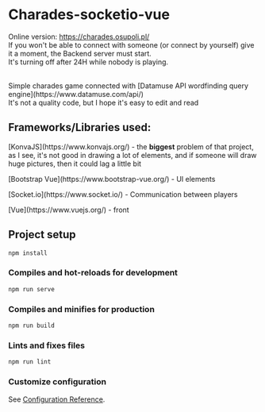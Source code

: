 # Charades-socketio-vue
Online version: https://charades.osupoli.pl/ <br>
If you won't be able to connect with someone (or connect by yourself) give it a moment, the Backend server must start.<br>
It's turning off after 24H while nobody is playing.

<br>
Simple charades game connected with [Datamuse API wordfinding query engine](https://www.datamuse.com/api/)<br />
It's not a quality code, but I hope it's easy to edit and read <br />

## Frameworks/Libraries used:
<p> [KonvaJS](https://www.konvajs.org/) - the <b>biggest</b> problem of that project,  as I see, it's not good
in drawing a lot of elements, and if someone will draw huge pictures, then it could lag a little bit</p>

<p>[Bootstrap Vue](https://www.bootstrap-vue.org/) - UI elements</p>

<p>[Socket.io](https://www.socket.io/) - Communication between players</p>

<p>[Vue](https://www.vuejs.org/) - front</p>

## Project setup
```
npm install
```

### Compiles and hot-reloads for development
```
npm run serve
```

### Compiles and minifies for production
```
npm run build
```

### Lints and fixes files
```
npm run lint
```

### Customize configuration
See [Configuration Reference](https://cli.vuejs.org/config/).
